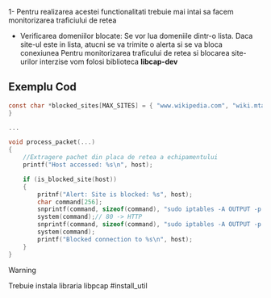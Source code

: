1- Pentru realizarea acestei functionalitati trebuie mai intai sa facem monitorizarea traficiului de retea
-  Verificarea domeniilor blocate: Se vor lua domeniile dintr-o lista. Daca site-ul este in lista, atucni se va trimite o alerta si se va bloca conexiunea
Pentru monitorizarea traficului de retea si blocarea site-urilor interzise vom folosi biblioteca **libcap-dev**

## Exemplu Cod
```c
const char *blocked_sites[MAX_SITES] = { "www.wikipedia.com", "wiki.mta.ro",
}

...

void process_packet(...)
{
	//Extragere pachet din placa de retea a echipamentului
	printf("Host accessed: %s\n", host);

	if (is_blocked_site(host))
	{
		pritnf("Alert: Site is blocked: %s", host);
		char command[256];
		snprintf(command, sizeof(command), "sudo iptables -A OUTPUT -p tcp --dport 80 -d %s -j REJECT", host); //executare comenzi de blocare a site-ului
		system(command);// 80 -> HTTP
		snprintf(command, sizeof(command), "sudo iptables -A OUTPUT -p tcp --dport 443 -d %s -j REJECT", host);//443 -> HTTPS
		system(command);
		printf("Blocked connection to %s\n", host);
	}
}

```

> [!WARNING]
> Trebuie instala libraria libpcap #install_util 

